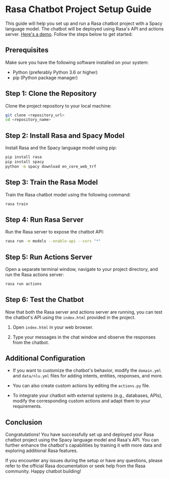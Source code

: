 # Rasa Chatbot Project Setup Guide

This guide will help you set up and run a Rasa chatbot project with a Spacy language model. The chatbot will be deployed using Rasa's API and actions server. [Here's a demo](https://drive.google.com/file/d/1-zcT3Cy3ozCGnyZG45OiW0ra3AT8h7H1/view?usp=sharing). Follow the steps below to get started:


## Prerequisites

Make sure you have the following software installed on your system:

- Python (preferably Python 3.6 or higher)
- pip (Python package manager)

## Step 1: Clone the Repository

Clone the project repository to your local machine:

```bash
git clone <repository_url>
cd <repository_name>
```

## Step 2: Install Rasa and Spacy Model

Install Rasa and the Spacy language model using pip:

```bash
pip install rasa
pip install spacy
python -m spacy download en_core_web_trf
```

## Step 3: Train the Rasa Model

Train the Rasa chatbot model using the following command:

```bash
rasa train
```

## Step 4: Run Rasa Server

Run the Rasa server to expose the chatbot API:

```bash
rasa run -m models --enable-api --cors "*"
```

## Step 5: Run Actions Server

Open a separate terminal window, navigate to your project directory, and run the Rasa actions server:

```bash
rasa run actions
```

## Step 6: Test the Chatbot

Now that both the Rasa server and actions server are running, you can test the chatbot's API using the `index.html` provided in the project.

1. Open `index.html` in your web browser.

2. Type your messages in the chat window and observe the responses from the chatbot.

## Additional Configuration

- If you want to customize the chatbot's behavior, modify the `domain.yml` and `data/nlu.yml` files for adding intents, entities, responses, and more.

- You can also create custom actions by editing the `actions.py` file.

- To integrate your chatbot with external systems (e.g., databases, APIs), modify the corresponding custom actions and adapt them to your requirements.

## Conclusion

Congratulations! You have successfully set up and deployed your Rasa chatbot project using the Spacy language model and Rasa's API. You can further enhance the chatbot's capabilities by training it with more data and exploring additional Rasa features.

If you encounter any issues during the setup or have any questions, please refer to the official Rasa documentation or seek help from the Rasa community. Happy chatbot building!
